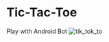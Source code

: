 # Tic-Tac-Toe
Play with Android Bot
![tik_tok_to](https://user-images.githubusercontent.com/56908198/159008790-df35607e-5b7d-4e5c-85ed-edc775ccec6f.png)
